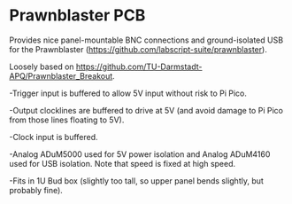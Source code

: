 Prawnblaster PCB
================

Provides nice panel-mountable BNC connections and ground-isolated USB
for the Prawnblaster (<https://github.com/labscript-suite/prawnblaster>).

Loosely based on <https://github.com/TU-Darmstadt-APQ/Prawnblaster_Breakout>.

-Trigger input is buffered to allow 5V input without risk to Pi Pico.

-Output clocklines are buffered to drive at 5V (and avoid damage to Pi Pico from those lines floating to 5V).

-Clock input is buffered.

-Analog ADuM5000 used for 5V power isolation and Analog ADuM4160 used for USB isolation. Note that speed is fixed at high speed.

-Fits in 1U Bud box (slightly too tall, so upper panel bends slightly, but probably fine).
